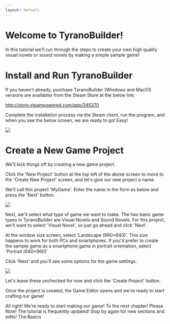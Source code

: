 ```yaml
---
layout: default
---
```


# Welcome to TyranoBuilder!

In this tutorial we'll run through the steps to create your own high quality visual novels or sound novels by making a simple sample game!

# Install and Run TyranoBuilder

If you haven't already, purchase TyranoBuilder (Windows and MacOS versions are available) from the Steam Store at the below link:

http://store.steampowered.com/app/345370

Complete the installation process via the Steam client, run the program, and when you see the below screen, we are ready to go! Easy!

![](http://tyranobuilder.com/wp-content/uploads/2015/03/t1.jpg)

# Create a New Game Project

We'll kick things off by creating a new game project.

Click the 'New Project' button at the top left of the above screen to move to the 'Create New Project' screen, and let's give our new project a name.

We'll call this project 'MyGame'. Enter the name in the form as below and press the 'Next' button.

![](http://tyranobuilder.com/wp-content/uploads/2015/03/t2.jpg)

Next, we'll select what type of game we want to make. The two basic game types in TyranoBuilder are Visual Novels and Sound Novels. For this project, we'll want to select 'Visual Novel', so just go ahead and click 'Next'.

At the window size screen, select 'Landscape (960×640)'. This size happens to work for both PCs and smartphones. If you'd prefer to create the sample game as a smartphone game in portrait orientation, select 'Portrait (640×960)'

Click 'Next' and you'll see some options for the game settings.

![](http://tyranobuilder.com/wp-content/uploads/2015/03/t5.jpg)

Let's leave these unchecked for now and click the 'Create Project' button.

Once the project is created, the Game Editor opens and we're ready to start crafting our game!

All right! We're ready to start making our game! To the next chapter!
Please Note! The tutorial is frequently updated! Stop by again for new sections and edits!
The Basics